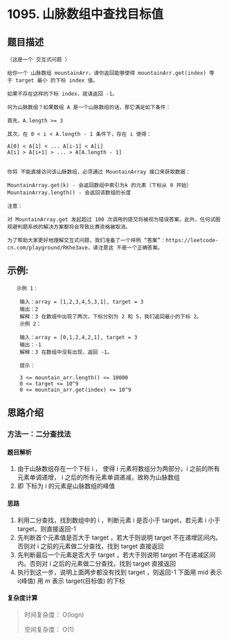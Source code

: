 #  1095. 山脉数组中查找目标值

## 题目描述

    （这是一个 交互式问题 ）

    给你一个 山脉数组 mountainArr，请你返回能够使得 mountainArr.get(index) 等于 target 最小 的下标 index 值。

    如果不存在这样的下标 index，就请返回 -1。

    何为山脉数组？如果数组 A 是一个山脉数组的话，那它满足如下条件：

    首先，A.length >= 3

    其次，在 0 < i < A.length - 1 条件下，存在 i 使得：

    A[0] < A[1] < ... A[i-1] < A[i]
    A[i] > A[i+1] > ... > A[A.length - 1]
     

    你将 不能直接访问该山脉数组，必须通过 MountainArray 接口来获取数据：

    MountainArray.get(k) - 会返回数组中索引为k 的元素（下标从 0 开始）
    MountainArray.length() - 会返回该数组的长度
     
    注意：

    对 MountainArray.get 发起超过 100 次调用的提交将被视为错误答案。此外，任何试图规避判题系统的解决方案都将会导致比赛资格被取消。

    为了帮助大家更好地理解交互式问题，我们准备了一个样例 “答案”：https://leetcode-cn.com/playground/RKhe3ave，请注意这 不是一个正确答案。

## 示例:
```
   示例 1：

    输入：array = [1,2,3,4,5,3,1], target = 3
    输出：2
    解释：3 在数组中出现了两次，下标分别为 2 和 5，我们返回最小的下标 2。
    示例 2：

    输入：array = [0,1,2,4,2,1], target = 3
    输出：-1
    解释：3 在数组中没有出现，返回 -1。
     
    提示：

    3 <= mountain_arr.length() <= 10000
    0 <= target <= 10^9
    0 <= mountain_arr.get(index) <= 10^9
```

## 思路介绍

### 方法一：二分查找法

#### 题目解析

1. 由于山脉数组存在一个下标 i ， 使得 i 元素将数组分为两部分，i 之前的所有元素单调递增， i 之后的所有元素单调递减，故称为山脉数组
2. 即 下标为 i 的元素是山脉数组的峰值

#### 思路

1. 利用二分查找，找到数组中的 i ，判断元素 i 是否小于 target，若元素 i 小于 target，则直接返回-1
2. 先判断首个元素值是否大于 target ，若大于则说明 target 不在递增区间内。否则对 i 之前的元素做二分查找，找到 target 直接返回
3. 先判断最后一个元素是否大于 target ，若大于则说明 target 不在递减区间内。否则对 i 之后的元素做二分查找，找到 target 直接返回
4. 执行到这一步，说明上面两步都没有找到 target ，则返回-1
下面用 mid 表示 i(峰值)
用 m 表示 target(目标值) 的下标

   
#### 复杂度计算

> 时间复杂度： O(logn)
> 
> 空间复杂度： O(1)

